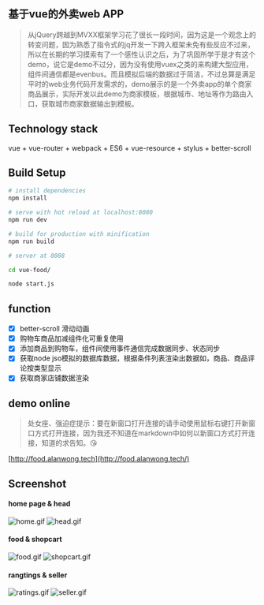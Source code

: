 ## 基于vue的外卖web APP

> 从jQuery跨越到MVXX框架学习花了很长一段时间，因为这是一个观念上的转变问题，因为熟悉了指令式的jq开发一下跨入框架未免有些反应不过来，所以在长期的学习摸索有了一个感性认识之后，为了巩固所学于是才有这个demo，说它是demo不过分，因为没有使用vuex之类的来构建大型应用，组件间通信都是evenbus。而且模拟后端的数据过于简洁，不过总算是满足平时的web业务代码开发需求的，demo展示的是一个外卖app的单个商家商品展示，实际开发以此demo为商家模板，根据城市、地址等作为路由入口，获取城市商家数据输出到模板。

## Technology stack
vue + vue-router + webpack + ES6 + vue-resource + stylus + better-scroll

## Build Setup

``` bash
# install dependencies
npm install

# serve with hot reload at localhost:8080
npm run dev

# build for production with minification
npm run build

# server at 8088

cd vue-food/

node start.js

```

## function

- [x] better-scroll 滑动动画
- [x] 购物车商品加减组件化可重复使用
- [x] 添加商品到购物车，组件间使用事件通信完成数据同步、状态同步
- [x] 获取node jso模拟的数据库数据，根据条件列表渲染出数据如，商品、商品评论按类型显示
- [x] 获取商家店铺数据渲染

## demo online

> 处女座、强迫症提示：要在新窗口打开连接的请手动使用鼠标右键打开新窗口方式打开连接，因为我还不知道在markdown中如何以新窗口方式打开连接，知道的求告知。:kissing_heart:

[http://food.alanwong.tech](http://food.alanwong.tech/)

## Screenshot

#### home page & head
<img src="https://img.alicdn.com/imgextra/i3/690341282/TB2KWqvnxRDOuFjSZFzXXcIipXa_!!690341282.gif" alt=" home.gif"/> <img src="https://img.alicdn.com/imgextra/i2/690341282/TB2OXeOtAqvpuFjSZFhXXaOgXXa_!!690341282.gif" alt=" head.gif"/>
#### food & shopcart
<img src="https://img.alicdn.com/imgextra/i1/690341282/TB2rPzEtypnpuFjSZFkXXc4ZpXa_!!690341282.gif" alt=" food.gif"/> <img src="https://img.alicdn.com/imgextra/i1/690341282/TB2wZIQql8lpuFjSspaXXXJKpXa_!!690341282.gif" alt=" shopcart.gif"/>
#### rangtings & seller
<img src="https://img.alicdn.com/imgextra/i2/690341282/TB2jyzptyRnpuFjSZFCXXX2DXXa_!!690341282.gif" alt=" ratings.gif"/> <img src="https://img.alicdn.com/imgextra/i3/690341282/TB2p9ZbqhXkpuFjy0FiXXbUfFXa_!!690341282.gif" alt=" seller.gif"/>
